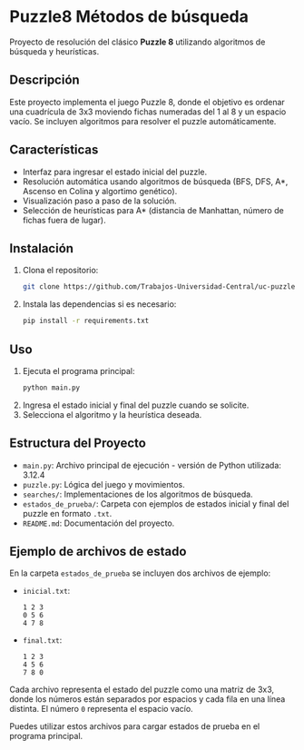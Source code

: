# Puzzle8 Métodos de búsqueda

Proyecto de resolución del clásico **Puzzle 8** utilizando algoritmos de búsqueda y heurísticas.

## Descripción

Este proyecto implementa el juego Puzzle 8, donde el objetivo es ordenar una cuadrícula de 3x3 moviendo fichas numeradas del 1 al 8 y un espacio vacío. Se incluyen algoritmos para resolver el puzzle automáticamente.

## Características

- Interfaz para ingresar el estado inicial del puzzle.
- Resolución automática usando algoritmos de búsqueda (BFS, DFS, A*, Ascenso en Colina y algortimo genético).
- Visualización paso a paso de la solución.
- Selección de heurísticas para A* (distancia de Manhattan, número de fichas fuera de lugar).

## Instalación

1. Clona el repositorio:
    ```bash
    git clone https://github.com/Trabajos-Universidad-Central/uc-puzzle8-2025-2.git
    ```
2. Instala las dependencias si es necesario:
    ```bash
    pip install -r requirements.txt
    ```

## Uso

1. Ejecuta el programa principal:
    ```bash
    python main.py
    ```
2. Ingresa el estado inicial y final del puzzle cuando se solicite.
3. Selecciona el algoritmo y la heurística deseada.

## Estructura del Proyecto

- `main.py`: Archivo principal de ejecución - versión de Python utilizada: 3.12.4
- `puzzle.py`: Lógica del juego y movimientos.
- `searches/`: Implementaciones de los algoritmos de búsqueda.
- `estados_de_prueba/`: Carpeta con ejemplos de estados inicial y final del puzzle en formato `.txt`.
- `README.md`: Documentación del proyecto.

## Ejemplo de archivos de estado

En la carpeta `estados_de_prueba` se incluyen dos archivos de ejemplo:

- `inicial.txt`:
    ```
    1 2 3
    0 5 6
    4 7 8
    ```
- `final.txt`:
    ```
    1 2 3
    4 5 6
    7 8 0
    ```

Cada archivo representa el estado del puzzle como una matriz de 3x3, donde los números están separados por espacios y cada fila en una línea distinta. El número `0` representa el espacio vacío.

Puedes utilizar estos archivos para cargar estados de prueba en el programa principal.
